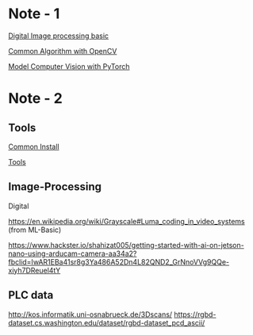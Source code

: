 # Note - 1

[Digital Image processing basic](https://github.com/lacie-life/Jellyfish-with-ComputerVision/tree/master/Theory/DIP)


[Common Algorithm with OpenCV](https://github.com/lacie-life/Jellyfish-with-ComputerVision/tree/master/Algorithm-Example)


[Model Computer Vision with PyTorch](https://github.com/lacie-life/Jellyfish-with-ComputerVision/tree/master/Theory/Modern-ComputerVision-with-Pytorch)

# Note - 2

## Tools

[Common Install](https://github.com/lacie-life/robot_perception_utils)

[Tools](https://github.com/lacie-life/ComputerVisionTools)

## Image-Processing
Digital 

https://en.wikipedia.org/wiki/Grayscale#Luma_coding_in_video_systems (from ML-Basic)

https://www.hackster.io/shahizat005/getting-started-with-ai-on-jetson-nano-using-arducam-camera-aa34a2?fbclid=IwAR1EBa41sr8g3Ya486A52Dn4L82QND2_GrNnoVVg9QQe-xiyh7DReuel4tY

## PLC data
http://kos.informatik.uni-osnabrueck.de/3Dscans/
https://rgbd-dataset.cs.washington.edu/dataset/rgbd-dataset_pcd_ascii/
